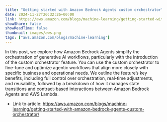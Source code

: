 ```yaml
---
title: "Getting started with Amazon Bedrock Agents custom orchestrator"
date: 2024-11-27T20:32:26+00:00
link: https://aws.amazon.com/blogs/machine-learning/getting-started-with-amazon-bedrock-agents-custom-orchestrator/
showShare: false
showReadTime: false
thumbnail: images/aws.png
tags: ["aws.amazon.com/blogs/machine-learning"]
---
```

In this post, we explore how Amazon Bedrock Agents simplify the orchestration of generative AI workflows, particularly with the introduction of the custom orchestrator feature. You can use the custom orchestrator to fine-tune and optimize agentic workflows that align more closely with specific business and operational needs. We outline the feature’s key benefits, including full control over orchestration, real-time adjustments, and reusability, followed by a breakdown of how it manages state transitions and contract-based interactions between Amazon Bedrock Agents and AWS Lambda.

- Link to article: https://aws.amazon.com/blogs/machine-learning/getting-started-with-amazon-bedrock-agents-custom-orchestrator/